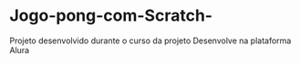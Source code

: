 # Jogo-pong-com-Scratch-
Projeto desenvolvido durante o curso da projeto Desenvolve na plataforma Alura
